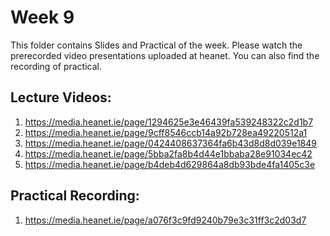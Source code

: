 # Week 9

This folder contains Slides and Practical of the week. Please watch the prerecorded video presentations uploaded at heanet. You can also find the recording of practical. 

Lecture Videos:
---------------
1. https://media.heanet.ie/page/1294625e3e46439fa539248322c2d1b7
2. https://media.heanet.ie/page/9cff8546ccb14a92b728ea49220512a1
3. https://media.heanet.ie/page/0424408637364fa6b43d8d8d039e1849
4. https://media.heanet.ie/page/5bba2fa8b4d44e1bbaba28e91034ec42
5. https://media.heanet.ie/page/b4deb4d629864a8db93bde4fa1405c3e

Practical Recording:
-------------------
1. https://media.heanet.ie/page/a076f3c9fd9240b79e3c31ff3c2d03d7
